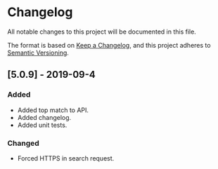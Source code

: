 # Changelog
All notable changes to this project will be documented in this file.

The format is based on [Keep a Changelog](https://keepachangelog.com/en/1.0.0/),
and this project adheres to [Semantic Versioning](https://semver.org/spec/v2.0.0.html).

## [5.0.9] - 2019-09-4
### Added
- Added top match to API.
- Added changelog.
- Added unit tests.

### Changed
- Forced HTTPS in search request.